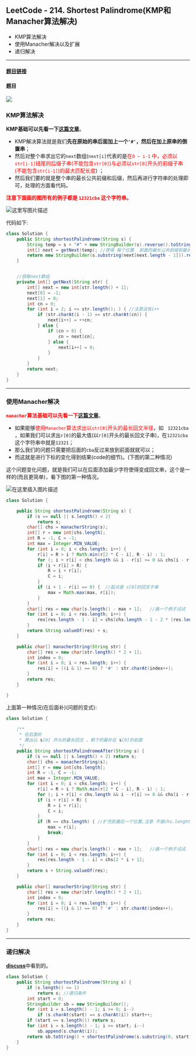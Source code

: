 ﻿## LeetCode - 214. Shortest Palindrome(KMP和Manacher算法解决)

 - KMP算法解决
 - 使用Manacher解决以及扩展
 - 递归解决

***
#### [题目链接](https://leetcode.com/problems/shortest-palindrome/description/)

#### 题目



![](images/214_t.png)



### KMP算法解决
**KMP基础可以先看一下[这篇文章](https://blog.csdn.net/zxzxzx0119/article/details/81430392)**。

* KMP解决算法就是我们**先在原始的串后面加上一个`'#'`，然后在加上原串的倒置串**；
* 然后对整个串求出它的`next`数组(`next[i]`代表的是<font color = red>在`0 ~ i-1` 中，必须以`str[i-1]`结尾的后缀子串(不能包含`str[0]`)与必须以`str[0]`开头的前缀子串(不能包含`str[i-1]`)的最大匹配长度</font>) ；
* 然后我们要的就是整个串的最长公共前缀和后缀，然后再进行字符串的处理即可，处理的方面看代码。  

 <font color = red> **注意下面画的图所有的例子都是  `12321cba` 这个字符串。**</font>

![这里写图片描述](images/214_s.png)



代码如下: 

```java
class Solution {
    public String shortestPalindrome(String s) {
        String temp = s + "#" + new StringBuilder(s).reverse().toString();
        int[] next = getNext(temp); //获得 每个位置  前面的最长公共前缀和最长公共后缀的长度
        return new StringBuilder(s.substring(next[next.length - 1])).reverse().toString() + s;
    }


    //获取next数组
    private int[] getNext(String str) {
        int[] next = new int[str.length() + 1];
        next[0] = -1;
        next[1] = 0;
        int cn = 0;
        for (int i = 2; i <= str.length(); ) { //注意没有i++
            if (str.charAt(i - 1) == str.charAt(cn)) {
                next[i++] = ++cn;
            } else {
                if (cn > 0) {
                    cn = next[cn];
                } else {
                    next[i++] = 0;
                }
            }
        }
        return next;
    }
}
```
***
### 使用Manacher解决
<font color = red>**`manacher`算法基础可以先看一下[这篇文章](https://blog.csdn.net/zxzxzx0119/article/details/81483564)**</font>。


* 如果能够<font color = red>使用`Manacher`算法求出以`str[0]`开头的最长回文半径</font>，如 ` 12321cba` ，如果我们可以求出`r[0]`的最大值(以`r[0]`开头的最长回文子串)，在`12321cba `这个字符串中就是`12321`；
* 那么我们的问题只需要把后面的`cba`反过来放到前面就就可以；
* 而这就是进行下标的变化得到结果(code的细节)。(下图的第二种情况)

这个问题变化问题，就是我们可以在后面添加最少字符使得变成回文串，这个是一样的(而且更简单)，看下图的第一种情况。



![在这里插入图片描述](images/214_s2.png)



```java
class Solution {

    public String shortestPalindrome(String s) {
        if (s == null || s.length() < 2)
            return s;
        char[] chs = manacherString(s);
        int[] r = new int[chs.length];
        int R = -1, C = -1;
        int max = Integer.MIN_VALUE;
        for (int i = 0; i < chs.length; i++) {
            r[i] = R > i ? Math.min(r[2 * C - i], R - i) : 1;
            for (; i + r[i] < chs.length && i - r[i] >= 0 && chs[i - r[i]] == chs[i + r[i]]; ) r[i]++;
            if (i + r[i] > R) {
                R = i + r[i];
                C = i;
            }
            if (i + 1 - r[i] == 0) {  //起点是 s[0]的回文子串
                max = Math.max(max, r[i]);
            }
        }
        char[] res = new char[s.length() - max + 1];   //画一个例子试试
        for (int i = 0; i < res.length; i++) {
            res[res.length - 1 - i] = chs[chs.length - 1 - 2 * (res.length - 1 - i) - 1];//这个画一个图抠一下
        }
        return String.valueOf(res) + s;
    }

    public char[] manacherString(String str) {
        char[] res = new char[str.length() * 2 + 1];
        int index = 0;
        for (int i = 0; i < res.length; i++) {
            res[i] = ((i & 1) == 0) ? '#' : str.charAt(index++);
        }
        return res;
    }

}
```

上面第一种情况(在后面补)(问题的变式): 

```java
class Solution {
   
    /**
     * 在后面补
     * 算出以 s[0] 开头的最长回文 ，剩下的最补在 s[0]的前面
     */
    public String shortestPalindromeAfter(String s) {
        if (s == null || s.length() < 2) return s;
        char[] chs = manacherString(s);
        int[] r = new int[chs.length];
        int R = -1, C = -1;
        int max = Integer.MIN_VALUE;
        for (int i = 0; i < chs.length; i++) {
            r[i] = R > i ? Math.min(r[2 * C - i], R - i) : 1;
            for (; i + r[i] < chs.length && i - r[i] >= 0 && chs[i - r[i]] == chs[i + r[i]]; ) r[i]++;
            if (i + r[i] > R) {
                R = i + r[i];
                C = i;
            }
            if (R == chs.length) { //扩充到最后一个位置,注意 不是chs.lenght-1,因为每个r[i]包括了自己
                max = r[i];
                break;
            }
        }
        char[] res = new char[s.length() - max + 1];   //画一个例子试试
        for (int i = 0; i < res.length; i++) {
            res[res.length - 1 - i] = chs[2 * i + 1];
        }
        return s + String.valueOf(res);
    }

    public char[] manacherString(String str) {
        char[] res = new char[str.length() * 2 + 1];
        int index = 0;
        for (int i = 0; i < res.length; i++) {
            res[i] = ((i & 1) == 0) ? '#' : str.charAt(index++);
        }
        return res;
    }
}
```
***
### 递归解决
[**discuss**](https://leetcode.com/problems/shortest-palindrome/discuss/60098/My-7-lines-recursive-Java-solution)中看到的。

```java
class Solution {
    public String shortestPalindrome(String s) {
        if (s.length() <= 1) 
            return s; //递归条件
        int start = 0;
        StringBuilder sb = new StringBuilder();
        for (int i = s.length() - 1; i >= 0; i--) 
            if (s.charAt(start) == s.charAt(i)) start++;
        if (start == s.length()) return s;
        for (int i = s.length() - 1; i >= start; i--) 
            sb.append(s.charAt(i));
        return sb.toString() + shortestPalindrome(s.substring(0, start)) + s.substring(start);
    }
}
```
